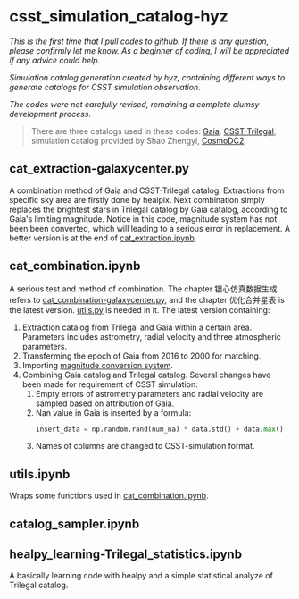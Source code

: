 # csst_simulation_catalog-hyz

*This is the first time that I pull codes to github. If there is any question, please confirmly let me know. As a beginner of coding, I will be appreciated if any advice could help.*

*Simulation catalog generation created by hyz, containing different ways to generate catalogs for CSST simulation observation.*

*The codes were not carefully revised, remaining a complete clumsy development process.*

> There are three catalogs used in these codes: [Gaia](https://gea.esac.esa.int/archive/), [CSST-Trilegal](https://nadc.china-vo.org/data/data/csst-trilegal/f), simulation catalog provided by Shao Zhengyi, [CosmoDC2](https://data.lsstdesc.org/doc/cosmodc2).

## cat_extraction-galaxycenter.py
A combination method of Gaia and CSST-Trilegal catalog. Extractions from specific sky area are firstly done by healpix. Next combination simply replaces the brightest stars in Trilegal catalog by Gaia catalog, according to Gaia's limiting magnitude. Notice in this code, magnitude system has not been been converted, which will leading to a serious error in replacement. A better version is at the end of [cat_extraction.ipynb](./cat_extraction.ipynb).


## cat_combination.ipynb
A serious test and method of combination. The chapter 银心仿真数据生成 refers to [cat_combination-galaxycenter.py](./cat_combination-galaxycenter.py), and the chapter 优化合并星表 is the latest version. [utils.py](./utils.py) is needed in it. The latest version containing:
1. Extraction catalog from Trilegal and Gaia within a certain area. Parameters includes astrometry, radial velocity and three atmospheric parameters.
2. Transferming the epoch of Gaia from 2016 to 2000 for matching.
3. Importing [magnitude conversion system](https://gea.esac.esa.int/archive/documentation/GDR3/Data_processing/chap_cu5pho/cu5pho_sec_photSystem/cu5pho_ssec_photRelations.html).
4. Combining Gaia catalog and Trilegal catalog. Several changes have been made for requirement of CSST simulation:
    1. Empty errors of astrometry parameters and radial velocity are sampled based on attribution of Gaia.
    2. Nan value in Gaia is inserted by a formula:
       ```python
       insert_data = np.random.rand(num_na) * data.std() + data.max()
       ```
    3. Names of columns are changed to CSST-simulation format.

## utils.ipynb
Wraps some functions used in [cat_combination.ipynb](./cat_combination.ipynb).

## catalog_sampler.ipynb

## healpy_learning-Trilegal_statistics.ipynb
A basically learning code with healpy and a simple statistical analyze of Trilegal catalog.
